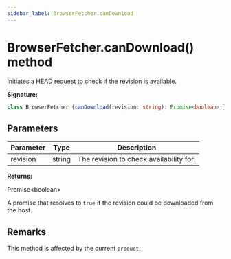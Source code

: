 ```yaml
---
sidebar_label: BrowserFetcher.canDownload
---
```

# BrowserFetcher.canDownload() method

Initiates a HEAD request to check if the revision is available.

**Signature:**

```typescript
class BrowserFetcher {canDownload(revision: string): Promise<boolean>;}
```

## Parameters

|  Parameter | Type | Description |
|  --- | --- | --- |
|  revision | string | The revision to check availability for. |

**Returns:**

Promise&lt;boolean&gt;

A promise that resolves to `true` if the revision could be downloaded from the host.

## Remarks

This method is affected by the current `product`.


